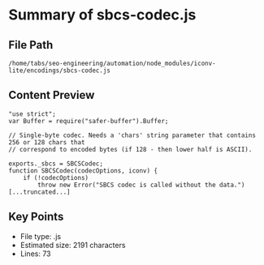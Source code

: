 # Summary of sbcs-codec.js
  
## File Path
`/home/tabs/seo-engineering/automation/node_modules/iconv-lite/encodings/sbcs-codec.js`

## Content Preview
```
"use strict";
var Buffer = require("safer-buffer").Buffer;

// Single-byte codec. Needs a 'chars' string parameter that contains 256 or 128 chars that
// correspond to encoded bytes (if 128 - then lower half is ASCII). 

exports._sbcs = SBCSCodec;
function SBCSCodec(codecOptions, iconv) {
    if (!codecOptions)
        throw new Error("SBCS codec is called without the data.")
[...truncated...]
```

## Key Points
- File type: .js
- Estimated size: 2191 characters
- Lines: 73
